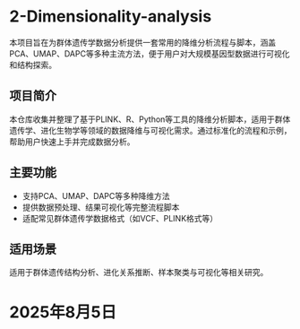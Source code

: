 # 2-Dimensionality-analysis
本项目旨在为群体遗传学数据分析提供一套常用的降维分析流程与脚本，涵盖PCA、UMAP、DAPC等多种主流方法，便于用户对大规模基因型数据进行可视化和结构探索。

## 项目简介
本仓库收集并整理了基于PLINK、R、Python等工具的降维分析脚本，适用于群体遗传学、进化生物学等领域的数据降维与可视化需求。通过标准化的流程和示例，帮助用户快速上手并完成数据分析。

## 主要功能
- 支持PCA、UMAP、DAPC等多种降维方法
- 提供数据预处理、结果可视化等完整流程脚本
- 适配常见群体遗传学数据格式（如VCF、PLINK格式等）

## 适用场景
适用于群体遗传结构分析、进化关系推断、样本聚类与可视化等相关研究。

# 2025年8月5日